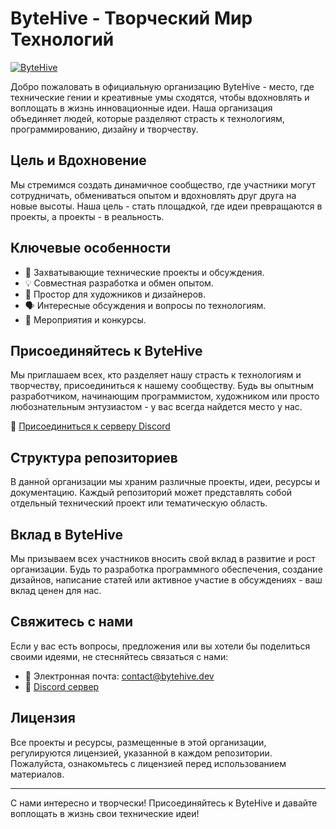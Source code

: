 # ByteHive - Творческий Мир Технологий

[![ByteHive](https://cdn.discordapp.com/attachments/1047121631019016202/1140676571217285242/bytehive.jpg)](https://discord.gg/SYbjxfehSn)

Добро пожаловать в официальную организацию ByteHive - место, где технические гении и креативные умы сходятся, чтобы вдохновлять и воплощать в жизнь инновационные идеи. Наша организация объединяет людей, которые разделяют страсть к технологиям, программированию, дизайну и творчеству.

## Цель и Вдохновение

Мы стремимся создать динамичное сообщество, где участники могут сотрудничать, обмениваться опытом и вдохновлять друг друга на новые высоты. Наша цель - стать площадкой, где идеи превращаются в проекты, а проекты - в реальность.

## Ключевые особенности

- 🚀 Захватывающие технические проекты и обсуждения.
- 💡 Совместная разработка и обмен опытом.
- 🎨 Простор для художников и дизайнеров.
- 🗣️ Интересные обсуждения и вопросы по технологиям.
- 🎉 Мероприятия и конкурсы.

## Присоединяйтесь к ByteHive

Мы приглашаем всех, кто разделяет нашу страсть к технологиям и творчеству, присоединиться к нашему сообществу. Будь вы опытным разработчиком, начинающим программистом, художником или просто любознательным энтузиастом - у вас всегда найдется место у нас.

🔗 [Присоединиться к серверу Discord](https://discord.gg/SYbjxfehSn)

## Структура репозиториев

В данной организации мы храним различные проекты, идеи, ресурсы и документацию. Каждый репозиторий может представлять собой отдельный технический проект или тематическую область.

## Вклад в ByteHive

Мы призываем всех участников вносить свой вклад в развитие и рост организации. Будь то разработка программного обеспечения, создание дизайнов, написание статей или активное участие в обсуждениях - ваш вклад ценен для нас.

## Свяжитесь с нами

Если у вас есть вопросы, предложения или вы хотели бы поделиться своими идеями, не стесняйтесь связаться с нами:

- 📧 Электронная почта: contact@bytehive.dev
- 💬 [Discord сервер](https://discord.gg/SYbjxfehSn)

## Лицензия

Все проекты и ресурсы, размещенные в этой организации, регулируются лицензией, указанной в каждом репозитории. Пожалуйста, ознакомьтесь с лицензией перед использованием материалов.

---

С нами интересно и творчески! Присоединяйтесь к ByteHive и давайте воплощать в жизнь свои технические идеи!
